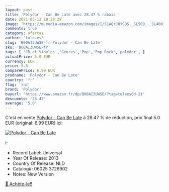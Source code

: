 ```yaml
---
layout: post
title: 'Polydor - Can Be Late avec 28.47 % rabais '
date: 2021-05-12 10:29:29
image: 'https://m.media-amazon.com/images/I/51WQrJ8YCOS._SL500_._SL400_.jpg'
comments: true
category: ofertas
author: 'tole.es'
slug: 'B00AI3UWSE-fr Polydor - Can Be Late'
sku: 'B00AI3UWSE-fr'
tags: [ 'CD et Vinyles','Genres','Pop','Pop Rock','polydor', ]
actualPrice: 5.0 EUR
currency: EUR
price: 5.0
comparePrice: 6.99 EUR
prodname: 'Polydor - Can Be Late'
country: 'fr'
flag: '🇫🇷'
brand: 'Polydor'
buyurl: 'https://www.amazon.fr/dp/B00AI3UWSE/?tag=tolees0d-21'
descuento: '28.47'
average: '5.0'
---
```


C'est en vente [Polydor - Can Be Late](https://www.amazon.fr/dp/B00AI3UWSE/?tag=tolees0d-21)  à  28.47 % de réduction, prix final  5.0 EUR (original: 6.99 EUR) ici:

[![Polydor - Can Be Late](https://m.media-amazon.com/images/I/51WQrJ8YCOS._SL500_._SL400_.jpg)](https://www.amazon.fr/dp/B00AI3UWSE/?tag=tolees0d-21)

ℹ️:

- Record Label: Universal
- Year Of Release: 2013
- Country Of Release: NLD
- Catalog#: 06025 3726902
- Notes: New Version

[🛒 Achète-le!!](https://www.amazon.fr/dp/B00AI3UWSE/?tag=tolees0d-21)
